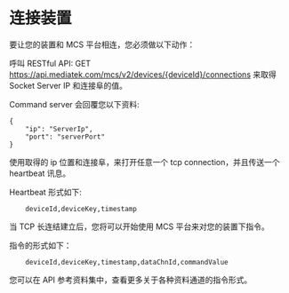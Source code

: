 # 连接装置


要让您的装置和 MCS 平台相连，您必须做以下动作：

呼叫 RESTful API: GET https://api.mediatek.com/mcs/v2/devices/{deviceId}/connections 来取得 Socket Server IP 和连接阜的值。

Command server 会回覆您以下资料:

```
{
    "ip": "ServerIp",
    "port": "serverPort"
}

```
使用取得的 ip 位置和连接阜，来打开任意一个 tcp connection，并且传送一个 heartbeat 讯息。

Heartbeat 形式如下:

```
    deviceId,deviceKey,timestamp

```
当 TCP 长连结建立后，您将可以开始使用 MCS 平台来对您的装置下指令。

指令的形式如下：
```
    deviceId,deviceKey,timestamp,dataChnId,commandValue

```

您可以在 API 参考资料集中，查看更多关于各种资料通道的指令形式。
